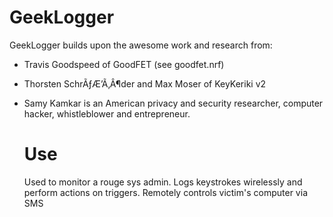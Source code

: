 # GeekLogger
 GeekLogger builds upon the awesome work and research from:
 - Travis Goodspeed of GoodFET (see goodfet.nrf)
 - Thorsten SchrÃƒÆ’Ã‚Â¶der and Max Moser of KeyKeriki v2
 - Samy Kamkar is an American privacy and security researcher, computer hacker, 
   whistleblower and entrepreneur.
   
   # Use
   Used to monitor a rouge sys admin.
   Logs keystrokes wirelessly and perform actions on triggers.
   Remotely controls victim's computer via SMS
   
